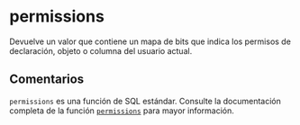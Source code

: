 ﻿---
SidebarGroup: "Funciones de sistema"
Autogenerated: true
---

# permissions

Devuelve un valor que contiene un mapa de bits que indica los permisos de declaración, objeto o columna del usuario actual.

## Comentarios 

`permissions` es una función de SQL estándar. Consulte la documentación completa de la función [`permissions`](https://learn.microsoft.com/es-es/sql/t-sql/functions/permissions-transact-sql) para mayor información.
